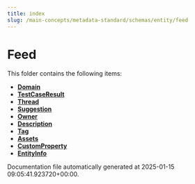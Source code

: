 ```yaml
---
title: index
slug: /main-concepts/metadata-standard/schemas/entity/feed
---
```


# Feed

This folder contains the following items:

- [**Domain**](/main-concepts/metadata-standard/schemas/entity/feed/domain)
- [**TestCaseResult**](/main-concepts/metadata-standard/schemas/entity/feed/testcaseresult)
- [**Thread**](/main-concepts/metadata-standard/schemas/entity/feed/thread)
- [**Suggestion**](/main-concepts/metadata-standard/schemas/entity/feed/suggestion)
- [**Owner**](/main-concepts/metadata-standard/schemas/entity/feed/owner)
- [**Description**](/main-concepts/metadata-standard/schemas/entity/feed/description)
- [**Tag**](/main-concepts/metadata-standard/schemas/entity/feed/tag)
- [**Assets**](/main-concepts/metadata-standard/schemas/entity/feed/assets)
- [**CustomProperty**](/main-concepts/metadata-standard/schemas/entity/feed/customproperty)
- [**EntityInfo**](/main-concepts/metadata-standard/schemas/entity/feed/entityinfo)


Documentation file automatically generated at 2025-01-15 09:05:41.923720+00:00.
